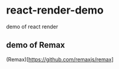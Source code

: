 # react-render-demo
demo of react render

## demo of Remax

(Remax)[https://github.com/remaxjs/remax]
